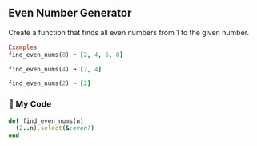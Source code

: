 ## Even Number Generator
Create a function that finds all even numbers from 1 to the given number.
```ruby
Examples
find_even_nums(8) ➞ [2, 4, 6, 8]

find_even_nums(4) ➞ [2, 4]

find_even_nums(2) ➞ [2]
```
### :stars: My Code
```ruby
def find_even_nums(n)
  (2..n).select(&:even?)
end
```
